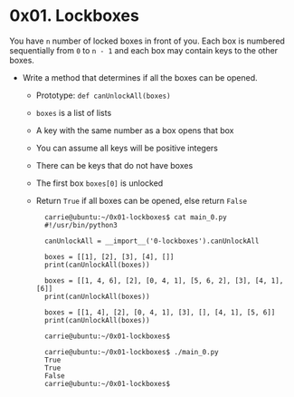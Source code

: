 # 0x01. Lockboxes

You have `n` number of locked boxes in front of you. Each box is numbered sequentially from `0` to `n - 1` and each box may contain keys to the other boxes.

- Write a method that determines if all the boxes can be opened.

    - Prototype: `def canUnlockAll(boxes)`
    - `boxes` is a list of lists
    - A key with the same number as a box opens that box
    - You can assume all keys will be positive integers
    - There can be keys that do not have boxes
    - The first box `boxes[0]` is unlocked
    - Return `True` if all boxes can be opened, else return `False`

            carrie@ubuntu:~/0x01-lockboxes$ cat main_0.py
            #!/usr/bin/python3

            canUnlockAll = __import__('0-lockboxes').canUnlockAll

            boxes = [[1], [2], [3], [4], []]
            print(canUnlockAll(boxes))

            boxes = [[1, 4, 6], [2], [0, 4, 1], [5, 6, 2], [3], [4, 1], [6]]
            print(canUnlockAll(boxes))

            boxes = [[1, 4], [2], [0, 4, 1], [3], [], [4, 1], [5, 6]]
            print(canUnlockAll(boxes))

            carrie@ubuntu:~/0x01-lockboxes$

            carrie@ubuntu:~/0x01-lockboxes$ ./main_0.py
            True
            True
            False
            carrie@ubuntu:~/0x01-lockboxes$
